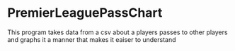 # PremierLeaguePassChart
This program takes data from a csv about a players passes to other players and graphs it a manner that makes it eaiser to understand
